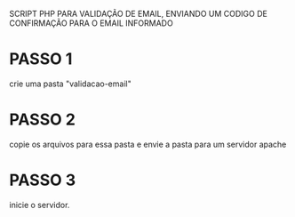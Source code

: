 SCRIPT PHP PARA VALIDAÇÃO DE EMAIL, ENVIANDO UM CODIGO DE CONFIRMAÇÃO PARA O EMAIL INFORMADO


# PASSO 1
crie uma pasta "validacao-email"

# PASSO 2
copie os arquivos para essa pasta e envie a pasta para um servidor apache

# PASSO 3
inicie o servidor.
